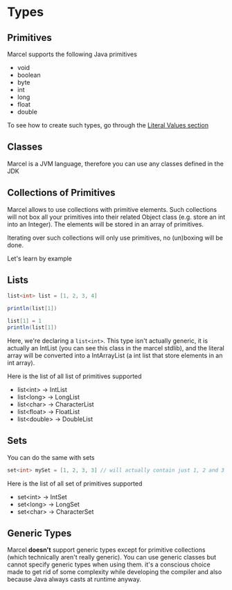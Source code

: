 # Types

## Primitives
Marcel supports the following Java primitives

- void
- boolean
- byte
- int
- long
- float
- double

To see how to create such types, go through the [Literal Values section](./syntax/literal-values.md)

## Classes

Marcel is a JVM language, therefore you can use any classes defined in the JDK

## Collections of Primitives

Marcel allows to use collections with primitive elements. Such collections will not box all your primitives into their 
related Object class (e.g. store an int into an Integer). The elements will be stored in an array of primitives.

Iterating over such collections will only use primitives, no (un)boxing will be done.

Let's learn by example

## Lists
````java
list<int> list = [1, 2, 3, 4]

println(list[1])

list[1] = 1
println(list[1])
````

Here, we're declaring a `list<int>`. This type isn't actually generic, it is actually an IntList (you can see this class in the marcel stdlib), and the
literal array will be converted into a IntArrayList (a int list that store elements in an int array).


Here is the list of all list of primitives supported
- list\<int> -> IntList
- list\<long> -> LongList
- list\<char> -> CharacterList
- list\<float> -> FloatList
- list\<double> -> DoubleList

## Sets
You can do the same with sets

````java
set<int> mySet = [1, 2, 3, 3] // will actually contain just 1, 2 and 3
````

Here is the list of all set of primitives supported
- set\<int> -> IntSet
- set\<long> -> LongSet
- set\<char> -> CharacterSet


## Generic Types

Marcel **doesn't** support generic types except for primitive collections (which technically aren't really generic). You can use generic classes but cannot specify generic types when using them.
it's a conscious choice made to get rid of some complexity while developing the compiler and also because Java always casts at runtime anyway.

